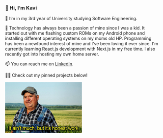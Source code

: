### 👋 Hi, I’m Kavi
🌱 I’m in my 3rd year of University studying Software Engineering.

👀 Technology has always been a passion of mine since I was a kid. It started out with me flashing custom ROMs on my Android phone and installing different operating systems on my moms old HP. Programming has been a newfound interest of mine and I've been loving it ever since. I'm currently learning React.js development with Next.js in my free time. I also recently got into hosting my own home server.

📫 You can reach me on [LinkedIn](https://www.linkedin.com/in/kaviraj-vijayanthiran-a4aa9b240).

👨‍💻 Check out my pinned projects below!

<img src="./images/it-aint-much-but-its-honest-work.jpeg" width="250px"/>

<!--- - ⚡ Fun fact: ... --->

<!---
KaviV23/KaviV23 is a ✨ special ✨ repository because its `README.md` (this file) appears on your GitHub profile.
You can click the Preview link to take a look at your changes.
--->
